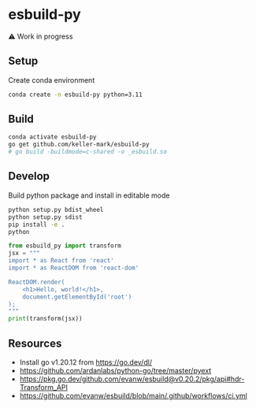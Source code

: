 # esbuild-py

:warning: Work in progress

## Setup

Create conda environment

```sh
conda create -n esbuild-py python=3.11
```

## Build

```sh
conda activate esbuild-py
go get github.com/keller-mark/esbuild-py
# go build -buildmode=c-shared -o _esbuild.so
```

## Develop

Build python package and install in editable mode

```sh
python setup.py bdist_wheel
python setup.py sdist
pip install -e .
python
```

```python
from esbuild_py import transform
jsx = """
import * as React from 'react'
import * as ReactDOM from 'react-dom'

ReactDOM.render(
    <h1>Hello, world!</h1>,
    document.getElementById('root')
);
"""
print(transform(jsx))
```

## Resources


- Install go v1.20.12 from https://go.dev/dl/
- https://github.com/ardanlabs/python-go/tree/master/pyext
- https://pkg.go.dev/github.com/evanw/esbuild@v0.20.2/pkg/api#hdr-Transform_API
- https://github.com/evanw/esbuild/blob/main/.github/workflows/ci.yml
